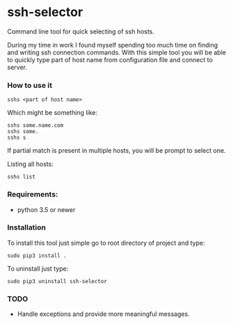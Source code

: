 # ssh-selector
Command line tool for quick selecting of ssh hosts.

During my time in work I found myself spending too much time on finding and writing ssh connection commands. 
With this simple tool you will be able to quickly type part of host name from configuration file and connect to server.

### How to use it

    sshs <part of host name>
    
Which might be something like:

    sshs some.name.com
    sshs some.
    sshs s 
    
If partial match is present in multiple hosts, you will be prompt to select one.

Listing all hosts:

    sshs list


### Requirements:
* python 3.5 or newer

### Installation
To install this tool just simple go to root directory of project and type:
    
    sudo pip3 install .

To uninstall just type:

    sudo pip3 uninstall ssh-selector

### TODO
* Handle exceptions and provide more meaningful messages.